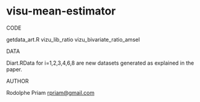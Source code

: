 # visu-mean-estimator

CODE

getdata_art.R
vizu_lib_ratio
vizu_bivariate_ratio_amsel

DATA

Diart.RData for i=1,2,3,4,6,8 are new datasets generated as explained in the paper.

AUTHOR

Rodolphe Priam
rpriam@gmail.com

